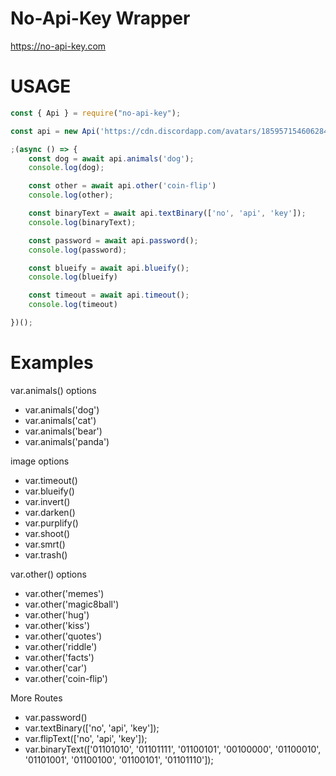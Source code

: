 # No-Api-Key Wrapper

https://no-api-key.com

# USAGE

```js
const { Api } = require("no-api-key");

const api = new Api('https://cdn.discordapp.com/avatars/185957154606284800/a_e0d990a735879011ec376382296b0ec6.png')

;(async () => {
    const dog = await api.animals('dog');
    console.log(dog);

    const other = await api.other('coin-flip')
    console.log(other);

    const binaryText = await api.textBinary(['no', 'api', 'key']);
    console.log(binaryText);

    const password = await api.password();
    console.log(password);

    const blueify = await api.blueify();
    console.log(blueify)

    const timeout = await api.timeout();
    console.log(timeout)

})();

```

# Examples

var.animals() options
<ul>
    <li>var.animals('dog')</li>
    <li>var.animals('cat')</li>
    <li>var.animals('bear')</li>
    <li>var.animals('panda')</li>
</ul>

image options

<ul>
    <li>var.timeout()</li>
    <li>var.blueify()</li>
    <li>var.invert()</li>
    <li>var.darken()</li>
    <li>var.purplify()</li>
    <li>var.shoot()</li>
    <li>var.smrt()</li>
    <li>var.trash()</li>
</ul>

var.other() options

<ul>
    <li>var.other('memes')</li>
    <li>var.other('magic8ball')</li>
    <li>var.other('hug')</li>
    <li>var.other('kiss')</li>
    <li>var.other('quotes')</li>
    <li>var.other('riddle')</li>
    <li>var.other('facts')</li>
    <li>var.other('car')</li>
    <li>var.other('coin-flip')</li>
</ul>

More Routes

<ul>
   <li>var.password()</li>
   <li>var.textBinary(['no', 'api', 'key']);</li>
   <li>var.flipText(['no', 'api', 'key']);</li>
   <li>var.binaryText(['01101010', '01101111', '01100101', '00100000', '01100010', '01101001', '01100100', '01100101', '01101110']);</li>
</ul>
